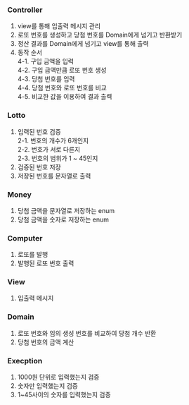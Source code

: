### Controller
1. view를 통해 입출력 메시지 관리
2. 로또 번호를 생성하고 당첨 번호를  Domain에게 넘기고 반환받기
3. 정산 결과를 Domain에게 넘기고 view를 통해 출력
4. 동작 순서</br>
   4-1. 구입 금액을 입력</br>
   4-2. 구입 금액만큼 로또 번호 생성</br>
   4-3. 당첨 번호를 입력</br>
   4-4. 당첨 번호와 로또 번호를 비교</br>
   4-5. 비교한 값을 이용하여 결과 출력

### Lotto
1. 입력된 번호 검증</br>
    2-1. 번호의 개수가 6개인지</br>
    2-2. 번호가 서로 다른지</br>
    2-3. 번호의 범위가 1 ~ 45인지</br>
2. 검증된 번호 저장
3. 저장된 번호를 문자열로 출력

### Money
1. 당첨 금액을 문자열로 저장하는 enum
2. 당첨 금액을 숫자로 저장하는 enum

### Computer
1. 로또를 발행
2. 발행된 로또 번호 출력

### View
1. 입출력 메시지

### Domain
1. 로또 번호와 임의 생성 번호를 비교하여 당첨 개수 반환
2. 당첨 번호의 금액 계산

### Execption
1. 1000원 단위로 입력했는지 검증
2. 숫자만 입력했는지 검증
3. 1~45사이의 숫자를 입력했는지 검증
